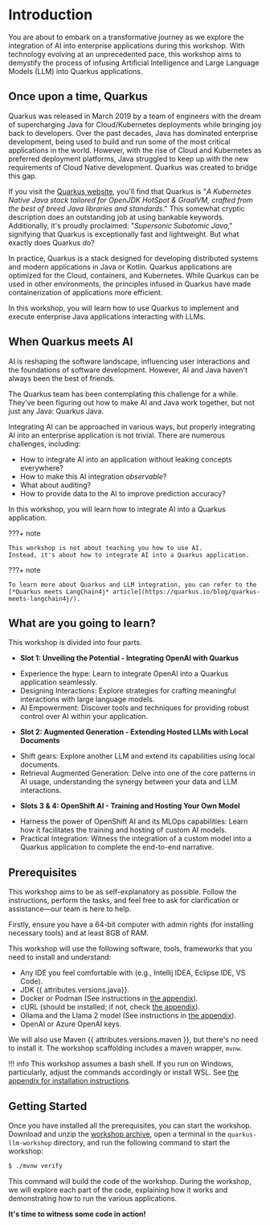 # Introduction

You are about to embark on a transformative journey as we explore the integration of AI into enterprise applications during this workshop. 
With technology evolving at an unprecedented pace, this workshop aims to demystify the process of infusing Artificial Intelligence and Large Language Models (LLM) into Quarkus applications.

## Once upon a time, Quarkus

Quarkus was released in March 2019 by a team of engineers with the dream of supercharging Java for Cloud/Kubernetes deployments while bringing joy back to developers. 
Over the past decades, Java has dominated enterprise development, being used to build and run some of the most critical applications in the world. 
However, with the rise of Cloud and Kubernetes as preferred deployment platforms, Java struggled to keep up with the new requirements of Cloud Native development. 
Quarkus was created to bridge this gap.

If you visit the [Quarkus website](https://quarkus.io), you'll find that Quarkus is "_A Kubernetes Native Java stack tailored for OpenJDK HotSpot & GraalVM, crafted from the best of breed Java libraries and standards_." 
This somewhat cryptic description does an outstanding job at using bankable keywords. 
Additionally, it's proudly proclaimed: "_Supersonic Subatomic Java_," signifying that Quarkus is exceptionally fast and lightweight. 
But what exactly does Quarkus *do*?

In practice, Quarkus is a stack designed for developing distributed systems and modern applications in Java or Kotlin. 
Quarkus applications are optimized for the Cloud, containers, and Kubernetes. 
While Quarkus can be used in other environments, the principles infused in Quarkus have made containerization of applications more efficient.

In this workshop, you will learn how to use Quarkus to implement and execute enterprise Java applications interacting with LLMs.

## When Quarkus meets AI

AI is reshaping the software landscape, influencing user interactions and the foundations of software development. 
However, AI and Java haven't always been the best of friends.

The Quarkus team has been contemplating this challenge for a while. 
They've been figuring out how to make AI and Java work together, but not just any Java: Quarkus Java.

Integrating AI can be approached in various ways, but properly integrating AI into an enterprise application is not trivial. 
There are numerous challenges, including:

- How to integrate AI into an application without leaking concepts everywhere?
- How to make this AI integration *observable*?
- What about auditing?
- How to provide data to the AI to improve prediction accuracy?

In this workshop, you will learn how to integrate AI into a Quarkus application.

???+ note

    This workshop is not about teaching you how to use AI. 
    Instead, it's about how to integrate AI into a Quarkus application.

???+ note

    To learn more about Quarkus and LLM integration, you can refer to the [*Quarkus meets LangChain4j* article](https://quarkus.io/blog/quarkus-meets-langchain4j/).

## What are you going to learn?

This workshop is divided into four parts.

* **Slot 1: Unveiling the Potential - Integrating OpenAI with Quarkus**
- Experience the hype: Learn to integrate OpenAI into a Quarkus application seamlessly.
- Designing Interactions: Explore strategies for crafting meaningful interactions with large language models.
- AI Empowerment: Discover tools and techniques for providing robust control over AI within your application.

* **Slot 2: Augmented Generation - Extending Hosted LLMs with Local Documents**
- Shift gears: Explore another LLM and extend its capabilities using local documents.
- Retrieval Augmented Generation: Delve into one of the core patterns in AI usage, understanding the synergy between your data and LLM interactions.

* **Slots 3 & 4: OpenShift AI - Training and Hosting Your Own Model**
- Harness the power of OpenShift AI and its MLOps capabilities: Learn how it facilitates the training and hosting of custom AI models.
- Practical Integration: Witness the integration of a custom model into a Quarkus application to complete the end-to-end narrative.

## Prerequisites

This workshop aims to be as self-explanatory as possible. 
Follow the instructions, perform the tasks, and feel free to ask for clarification or assistance—our team is here to help.

Firstly, ensure you have a 64-bit computer with admin rights (for installing necessary tools) and at least 8GB of RAM.

This workshop will use the following software, tools, frameworks that you need to install and understand:

* Any IDE you feel comfortable with (e.g., Intellij IDEA, Eclipse IDE, VS Code).
* JDK {{ attributes.versions.java}}.
* Docker or Podman (See instructions in [the appendix](./appendixes/installing-docker.md)).
* cURL (should be installed; if not, check [the appendix](./appendixes/installing-curl.md)).
* Ollama and the Llama 2 model (See instructions in [the appendix](./appendixes/installing-ollama.md)).
* OpenAI or Azure OpenAI keys.

We will also use Maven {{ attributes.versions.maven }}, but there's no need to install it. The workshop scaffolding includes a maven wrapper, `mvnw`.

!!! info
    This workshop assumes a bash shell. If you run on Windows, particularly, adjust the commands accordingly or install WSL. See [the appendix for installation instructions](./appendixes/installing-wsl.md).

## Getting Started

Once you have installed all the prerequisites, you can start the workshop. 
Download and unzip the [workshop archive](https://github.com/cescoffier/quarkus-llm-workshop/blob/main/dist/quarkus-llm-workshop-workshop.zip), open a terminal in the `quarkus-llm-workshop` directory, and run the following command to start the workshop:

```bash
$ ./mvnw verify
```

This command will build the code of the workshop. 
During the workshop, we will explore each part of the code, explaining how it works and demonstrating how to run the various applications.

**It's time to witness some code in action!**
